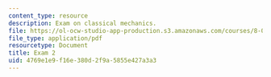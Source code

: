 ```yaml
---
content_type: resource
description: Exam on classical mechanics.
file: https://ol-ocw-studio-app-production.s3.amazonaws.com/courses/8-012-physics-i-classical-mechanics-fall-2008/4769e1e9f16e380d2f9a5855e427a3a3_exam2.pdf
file_type: application/pdf
resourcetype: Document
title: Exam 2
uid: 4769e1e9-f16e-380d-2f9a-5855e427a3a3
---
```

